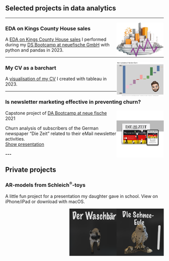 ## Selected projects in data analytics

---
<img align="right" width="150" height="110" src="./images/logo_real_estate.png?raw=true"/>

### EDA on Kings County House sales

A [EDA on Kings County House sales](https://github.com/TillMeineke/ds-eda-project2023 "EDA on Kings County House sales") I performed during my [DS Bootcamp at neuefische GmbH](https://www.neuefische.de/bootcamp/data-science "DS Bootcamp at neuefische GmbH") with python and pandas in 2023.

---
<img align="right" width="150" height="110" src="./images/lebenslauf_tableau.png?raw=true"/>

### My CV as a barchart

A [visualisation of my CV](https://public.tableau.com/app/profile/till.meineke/viz/Lebenslauf_16860203495790/Lebenslauf?publish=yes) I created with tableau in 2023.

---

### Is newsletter marketing effective in preventing churn?

<img align="right" width="150" height="150" src="./images/DIeZeit_LogoNewspaperTablet_resized.jpg?raw=true"/>

Capstone project of [DA Bootcamp at neue fische](<https://www.neuefische.de/bootcamp/data-analytics> "DA Bootcamp at neue fische") 2021<br>

Churn analysis of subscribers of the German newspaper “Die Zeit” related to their eMail newsletter activities.<br>
[Show presentation](./pdf/Presentation_is_newsletter_marketing_effective_in_preventing_churn.pdf)

__---__

## Private projects

### AR-models from Schleich<sup>®️</sup>-toys

A little fun project for a presentation my daughter gave in school. View on iPhone/iPad or download with macOS.

<div>
    <a rel="ar" href="./fun/Schneeeule.reality">
    <img align="right" width="150" height="150" src="./images/schneeeule.png"/>
    </a>
</div>

<div>
    <a rel="ar" href="./fun/Waschbaer.reality">
    <img align="right" width="150" height="150" src="./images/waschbaer.png"/>
    </a>
</div>



<!--[Project 2 Title](/pdf/sample_presentation.pdf)
<img src="images/dummy_thumbnail.jpg?raw=true"/>

---
[Project 3 Title](http://example.com/)
<img src="images/dummy_thumbnail.jpg?raw=true"/>

---

### Category Name 2

- [Project 1 Title](http://example.com/)
- [Project 2 Title](http://example.com/)
- [Project 3 Title](http://example.com/)
- [Project 4 Title](http://example.com/)
- [Project 5 Title](http://example.com/)

---

--- -->
<!-- <p style="font-size:11px">Page template forked from <a href="https://github.com/evanca/quick-portfolio">evanca</a></p>
 Remove above link if you don't want to attibute -->
